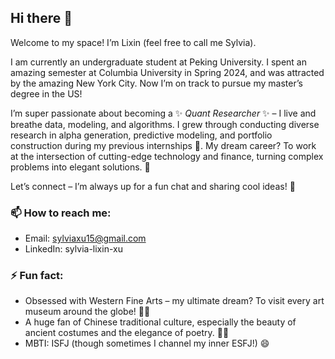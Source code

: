 ## Hi there 👋

Welcome to my space! I’m Lixin (feel free to call me Sylvia).

I am currently an undergraduate student at Peking University. I spent an amazing semester at Columbia University in Spring 2024, and was attracted by the amazing New York City. Now I’m on track to pursue my master’s degree in the US!

I’m super passionate about becoming a ✨ _Quant Researcher_ ✨ – I live and breathe data, modeling, and algorithms. I grew through conducting diverse research in alpha generation, predictive modeling, and portfolio construction during my previous internships 🌱. My dream career? To work at the intersection of cutting-edge technology and finance, turning complex problems into elegant solutions. 🚀

Let’s connect – I’m always up for a fun chat and sharing cool ideas! 🌟

### 📫 How to reach me:
- Email: sylviaxu15@gmail.com
- LinkedIn: sylvia-lixin-xu

### ⚡ Fun fact:
- Obsessed with Western Fine Arts – my ultimate dream? To visit every art museum around the globe! 🎨✨
- A huge fan of Chinese traditional culture, especially the beauty of ancient costumes and the elegance of poetry. 🏮📜
- MBTI: ISFJ (though sometimes I channel my inner ESFJ!) 😄

<!--
**SylviaXu15/SylviaXu15** is a ✨ _special_ ✨ repository because its `README.md` (this file) appears on your GitHub profile.

Here are some ideas to get you started:

- 🔭 I’m currently working on ...
- 🌱 I’m currently learning ...
- 👯 I’m looking to collaborate on ...
- 🤔 I’m looking for help with ...
- 💬 Ask me about ...
- 📫 How to reach me: ...
- 😄 Pronouns: ...
- ⚡ Fun fact: ...
-->
